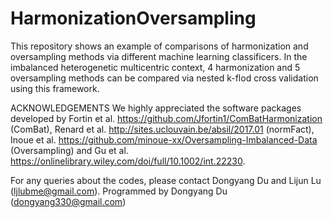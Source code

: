 # HarmonizationOversampling
This repository shows an example of comparisons of harmonization and oversampling methods via different machine learning classificers.
In the imbalanced heterogenetic multicentric context, 4 harmonization and 5 oversampling methods can be compared via nested k-flod cross validation using this framework.


ACKNOWLEDGEMENTS
We highly appreciated the software packages developed by Fortin et al. https://github.com/Jfortin1/ComBatHarmonization (ComBat), Renard et al. http://sites.uclouvain.be/absil/2017.01 (normFact), Inoue et al. https://github.com/minoue-xx/Oversampling-Imbalanced-Data (Oversampling) and Gu et al. https://onlinelibrary.wiley.com/doi/full/10.1002/int.22230.

For any queries about the codes, please contact Dongyang Du and Lijun Lu (ljlubme@gmail.com).
Programmed by Dongyang Du (dongyang330@gmail.com)
